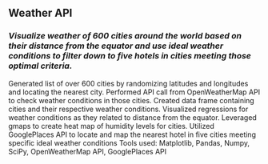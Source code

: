 ## Weather API
### *Visualize weather of 600 cities around the world based on their distance from the equator and use ideal weather conditions to filter down to five hotels in cities meeting those optimal criteria.* 
Generated list of over 600 cities by randomizing latitudes and longitudes and locating the nearest city. Performed API call from OpenWeatherMap API to check weather conditions in those cities. Created data frame containing cities and their respective weather conditions. Visualized regressions for weather conditions as they related to distance from the equator. Leveraged gmaps to create heat map of humidity levels for cities. Utilized GooglePlaces API to locate and map the nearest hotel in five cities meeting specific ideal weather conditions
Tools used: Matplotlib, Pandas, Numpy, SciPy, OpenWeatherMap API, GooglePlaces API 

